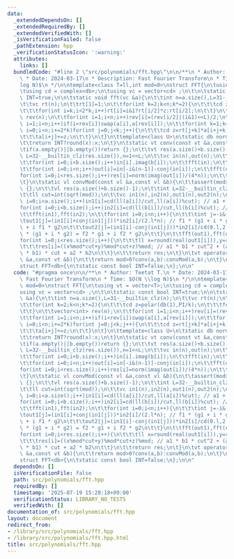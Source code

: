 ```yaml
---
data:
  _extendedDependsOn: []
  _extendedRequiredBy: []
  _extendedVerifiedWith: []
  _isVerificationFailed: false
  _pathExtension: hpp
  _verificationStatusIcon: ':warning:'
  attributes:
    links: []
  bundledCode: "#line 2 \"src/polynomials/fft.hpp\"\n\n/**\n * Author: Teetat T.\n\
    \ * Date: 2024-03-17\n * Description: Fast Fourier Transform\n * Time: $O(N \\\
    log N)$\n */\n\ntemplate<class T=ll,int mod=0>\nstruct FFT{\n\tusing vt = vector<T>;\n\
    \tusing cd = complex<db>;\n\tusing vc = vector<cd> ;\n\t\n\tstatic const bool\
    \ INT=true;\n\n\tstatic void fft(vc &a){\n\t\tint n=a.size(),L=31-__builtin_clz(n);\n\
    \t\tvc rt(n);\n\t\trt[1]=1;\n\t\tfor(int k=2;k<n;k*=2){\n\t\t\tcd z=polar(db(1),PI/k);\n\
    \t\t\tfor(int i=k;i<2*k;i++)rt[i]=i&1?rt[i/2]*z:rt[i/2];\n\t\t}\n\t\tvector<int>\
    \ rev(n);\n\t\tfor(int i=1;i<n;i++)rev[i]=(rev[i/2]|(i&1)<<L)/2;\n\t\tfor(int\
    \ i=1;i<n;i++)if(i<rev[i])swap(a[i],a[rev[i]]);\n\t\tfor(int k=1;k<n;k*=2)for(int\
    \ i=0;i<n;i+=2*k)for(int j=0;j<k;j++){\n\t\t\tcd z=rt[j+k]*a[i+j+k];\n\t\t\ta[i+j+k]=a[i+j]-z;\n\
    \t\t\ta[i+j]+=z;\n\t\t}\n\t}\n\ttemplate<class U>\n\tstatic db norm(const U &x){\n\
    \t\treturn INT?round(x):x;\n\t}\n\tstatic vt conv(const vt &a,const vt &b){\n\t\
    \tif(a.empty()||b.empty())return {};\n\t\tvt res(a.size()+b.size()-1);\n\t\tint\
    \ L=32-__builtin_clz(res.size()),n=1<<L;\n\t\tvc in(n),out(n);\n\t\tcopy(a.begin(),a.end(),in.begin());\n\
    \t\tfor(int i=0;i<b.size();i++)in[i].imag(b[i]);\n\t\tfft(in);\n\t\tfor(auto &x:in)x*=x;\n\
    \t\tfor(int i=0;i<n;i++)out[i]=in[-i&(n-1)]-conj(in[i]);\n\t\tfft(out);\n\t\t\
    for(int i=0;i<res.size();i++)res[i]=norm(imag(out[i])/(4*n));\n\t\treturn res;\n\
    \t}\n\tstatic vl convMod(const vl &a,const vl &b){\n\t\tassert(mod>0);\n\t\tif(a.empty()||b.empty())return\
    \ {};\n\t\tvl res(a.size()+b.size()-1);\n\t\tint L=32-__builtin_clz(res.size()),n=1<<L;\n\
    \t\tll cut=int(sqrt(mod));\n\t\tvc in1(n),in2(n),out1(n),out2(n);\n\t\tfor(int\
    \ i=0;i<a.size();i++)in1[i]=cd(ll(a[i])/cut,ll(a[i])%cut); // a1 + i * a2\n\t\t\
    for(int i=0;i<b.size();i++)in2[i]=cd(ll(b[i])/cut,ll(b[i])%cut); // b1 + i * b2\n\
    \t\tfft(in1),fft(in2);\n\t\tfor(int i=0;i<n;i++){\n\t\t\tint j=-i&(n-1);\n\t\t\
    \tout1[j]=(in1[i]+conj(in1[j]))*in2[i]/(2.l*n); // f1 * (g1 + i * g2) = f1 * g1\
    \ + i f1 * g2\n\t\t\tout2[j]=(in1[i]-conj(in1[j]))*in2[i]/cd(0.l,2.l*n); // f2\
    \ * (g1 + i * g2) = f2 * g1 + i f2 * g2\n\t\t}\n\t\tfft(out1),fft(out2);\n\t\t\
    for(int i=0;i<res.size();i++){\n\t\t\tll x=round(real(out1[i])),y=round(imag(out1[i]))+round(real(out2[i])),z=round(imag(out2[i]));\n\
    \t\t\tres[i]=((x%mod*cut+y)%mod*cut+z)%mod; // a1 * b1 * cut^2 + (a1 * b2 + a2\
    \ * b1) * cut + a2 * b2\n\t\t}\n\t\treturn res;\n\t}\n\tvt operator()(const vt\
    \ &a,const vt &b){\n\t\treturn mod>0?conv(a,b):convMod(a,b);\n\t}\n};\ntemplate<>\n\
    struct FFT<db>{\n\tstatic const bool INT=false;\n};\n\n"
  code: "#pragma once\n\n/**\n * Author: Teetat T.\n * Date: 2024-03-17\n * Description:\
    \ Fast Fourier Transform\n * Time: $O(N \\log N)$\n */\n\ntemplate<class T=ll,int\
    \ mod=0>\nstruct FFT{\n\tusing vt = vector<T>;\n\tusing cd = complex<db>;\n\t\
    using vc = vector<cd> ;\n\t\n\tstatic const bool INT=true;\n\n\tstatic void fft(vc\
    \ &a){\n\t\tint n=a.size(),L=31-__builtin_clz(n);\n\t\tvc rt(n);\n\t\trt[1]=1;\n\
    \t\tfor(int k=2;k<n;k*=2){\n\t\t\tcd z=polar(db(1),PI/k);\n\t\t\tfor(int i=k;i<2*k;i++)rt[i]=i&1?rt[i/2]*z:rt[i/2];\n\
    \t\t}\n\t\tvector<int> rev(n);\n\t\tfor(int i=1;i<n;i++)rev[i]=(rev[i/2]|(i&1)<<L)/2;\n\
    \t\tfor(int i=1;i<n;i++)if(i<rev[i])swap(a[i],a[rev[i]]);\n\t\tfor(int k=1;k<n;k*=2)for(int\
    \ i=0;i<n;i+=2*k)for(int j=0;j<k;j++){\n\t\t\tcd z=rt[j+k]*a[i+j+k];\n\t\t\ta[i+j+k]=a[i+j]-z;\n\
    \t\t\ta[i+j]+=z;\n\t\t}\n\t}\n\ttemplate<class U>\n\tstatic db norm(const U &x){\n\
    \t\treturn INT?round(x):x;\n\t}\n\tstatic vt conv(const vt &a,const vt &b){\n\t\
    \tif(a.empty()||b.empty())return {};\n\t\tvt res(a.size()+b.size()-1);\n\t\tint\
    \ L=32-__builtin_clz(res.size()),n=1<<L;\n\t\tvc in(n),out(n);\n\t\tcopy(a.begin(),a.end(),in.begin());\n\
    \t\tfor(int i=0;i<b.size();i++)in[i].imag(b[i]);\n\t\tfft(in);\n\t\tfor(auto &x:in)x*=x;\n\
    \t\tfor(int i=0;i<n;i++)out[i]=in[-i&(n-1)]-conj(in[i]);\n\t\tfft(out);\n\t\t\
    for(int i=0;i<res.size();i++)res[i]=norm(imag(out[i])/(4*n));\n\t\treturn res;\n\
    \t}\n\tstatic vl convMod(const vl &a,const vl &b){\n\t\tassert(mod>0);\n\t\tif(a.empty()||b.empty())return\
    \ {};\n\t\tvl res(a.size()+b.size()-1);\n\t\tint L=32-__builtin_clz(res.size()),n=1<<L;\n\
    \t\tll cut=int(sqrt(mod));\n\t\tvc in1(n),in2(n),out1(n),out2(n);\n\t\tfor(int\
    \ i=0;i<a.size();i++)in1[i]=cd(ll(a[i])/cut,ll(a[i])%cut); // a1 + i * a2\n\t\t\
    for(int i=0;i<b.size();i++)in2[i]=cd(ll(b[i])/cut,ll(b[i])%cut); // b1 + i * b2\n\
    \t\tfft(in1),fft(in2);\n\t\tfor(int i=0;i<n;i++){\n\t\t\tint j=-i&(n-1);\n\t\t\
    \tout1[j]=(in1[i]+conj(in1[j]))*in2[i]/(2.l*n); // f1 * (g1 + i * g2) = f1 * g1\
    \ + i f1 * g2\n\t\t\tout2[j]=(in1[i]-conj(in1[j]))*in2[i]/cd(0.l,2.l*n); // f2\
    \ * (g1 + i * g2) = f2 * g1 + i f2 * g2\n\t\t}\n\t\tfft(out1),fft(out2);\n\t\t\
    for(int i=0;i<res.size();i++){\n\t\t\tll x=round(real(out1[i])),y=round(imag(out1[i]))+round(real(out2[i])),z=round(imag(out2[i]));\n\
    \t\t\tres[i]=((x%mod*cut+y)%mod*cut+z)%mod; // a1 * b1 * cut^2 + (a1 * b2 + a2\
    \ * b1) * cut + a2 * b2\n\t\t}\n\t\treturn res;\n\t}\n\tvt operator()(const vt\
    \ &a,const vt &b){\n\t\treturn mod>0?conv(a,b):convMod(a,b);\n\t}\n};\ntemplate<>\n\
    struct FFT<db>{\n\tstatic const bool INT=false;\n};\n\n"
  dependsOn: []
  isVerificationFile: false
  path: src/polynomials/fft.hpp
  requiredBy: []
  timestamp: '2025-07-19 15:28:18+09:00'
  verificationStatus: LIBRARY_NO_TESTS
  verifiedWith: []
documentation_of: src/polynomials/fft.hpp
layout: document
redirect_from:
- /library/src/polynomials/fft.hpp
- /library/src/polynomials/fft.hpp.html
title: src/polynomials/fft.hpp
---
```

